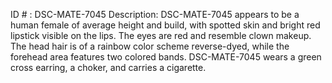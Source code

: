 ID # : DSC-MATE-7045
Description: DSC-MATE-7045 appears to be a human female of average height and build, with spotted skin and bright red lipstick visible on the lips. The eyes are red and resemble clown makeup. The head hair is of a rainbow color scheme reverse-dyed, while the forehead area features two colored bands. DSC-MATE-7045 wears a green cross earring, a choker, and carries a cigarette.